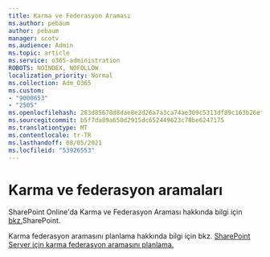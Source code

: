 ```yaml
---
title: Karma ve Federasyon Araması
ms.author: pebaum
author: pebaum
manager: scotv
ms.audience: Admin
ms.topic: article
ms.service: o365-administration
ROBOTS: NOINDEX, NOFOLLOW
localization_priority: Normal
ms.collection: Adm_O365
ms.custom:
- "9000653"
- "2505"
ms.openlocfilehash: 283d85678d8dae8e2d26a7a3ca74ae309c5313df89c163b26efa0e2c4b3393ba
ms.sourcegitcommit: b5f7da89a650d2915dc652449623c78be6247175
ms.translationtype: MT
ms.contentlocale: tr-TR
ms.lasthandoff: 08/05/2021
ms.locfileid: "53926553"
---
```

# <a name="hybrid-and-federated-searches"></a>Karma ve federasyon aramaları 

SharePoint Online'da Karma ve Federasyon Araması hakkında bilgi için [bkz.](https://docs.microsoft.com/sharepoint/hybrid/hybrid-search-in-sharepoint)SharePoint.

Karma federasyon aramasını planlama hakkında bilgi için bkz. [SharePoint Server için karma federasyon aramasını planlama.](https://docs.microsoft.com/sharepoint/hybrid/plan-hybrid-federated-search)